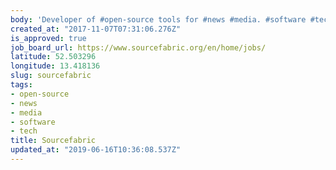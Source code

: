 ```yaml
---
body: 'Developer of #open-source tools for #news #media. #software #tech'
created_at: "2017-11-07T07:31:06.276Z"
is_approved: true
job_board_url: https://www.sourcefabric.org/en/home/jobs/
latitude: 52.503296
longitude: 13.418136
slug: sourcefabric
tags:
- open-source
- news
- media
- software
- tech
title: Sourcefabric
updated_at: "2019-06-16T10:36:08.537Z"
---
```

